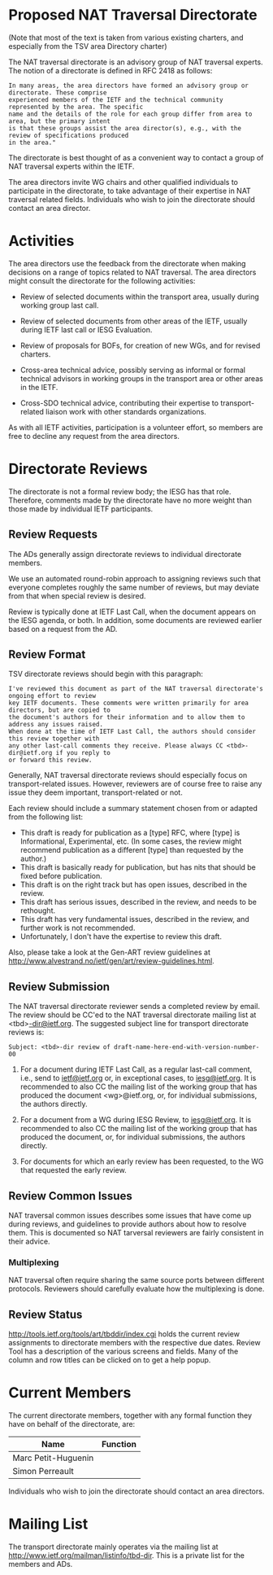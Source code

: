Proposed NAT Traversal Directorate
==================================================

(Note that most of the text is taken from various existing charters, and especially from the TSV area Directory charter)

The NAT traversal directorate is an advisory group of NAT traversal experts.
The notion of a directorate is defined in RFC 2418 as follows:

```
In many areas, the area directors have formed an advisory group or directorate. These comprise
experienced members of the IETF and the technical community represented by the area. The specific
name and the details of the role for each group differ from area to area, but the primary intent
is that these groups assist the area director(s), e.g., with the review of specifications produced
in the area."
```

The directorate is best thought of as a convenient way to contact a group of NAT traversal experts within the IETF.

The area directors invite WG chairs and other qualified individuals to participate in the directorate, to take advantage of their expertise in NAT traversal related fields.
Individuals who wish to join the directorate should contact an area director.

# Activities

The area directors use the feedback from the directorate when making decisions on a range of topics related to NAT traversal.
The area directors might consult the directorate for the following activities:

- Review of selected documents within the transport area, usually during working group last call. 

- Review of selected documents from other areas of the IETF, usually during IETF last call or IESG Evaluation. 

- Review of proposals for BOFs, for creation of new WGs, and for revised charters. 

- Cross-area technical advice, possibly serving as informal or formal technical advisors in working groups in the transport area or other areas in the IETF. 

- Cross-SDO technical advice, contributing their expertise to transport-related liaison work with other standards organizations. 

As with all IETF activities, participation is a volunteer effort, so members are free to decline any request from the area directors.

# Directorate Reviews

The directorate is not a formal review body; the IESG has that role.
Therefore, comments made by the directorate have no more weight than those made by individual IETF participants.

## Review Requests

The ADs generally assign directorate reviews to individual directorate members.

We use an automated round-robin approach to assigning reviews such that everyone completes roughly the same number of reviews, but may deviate from that when special review is desired.

Review is typically done at IETF Last Call, when the document appears on the IESG agenda, or both.
In addition, some documents are reviewed earlier based on a request from the AD.

## Review Format

TSV directorate reviews should begin with this paragraph:

```
I've reviewed this document as part of the NAT traversal directorate's ongoing effort to review
key IETF documents. These comments were written primarily for area directors, but are copied to
the document's authors for their information and to allow them to address any issues raised.
When done at the time of IETF Last Call, the authors should consider this review together with
any other last-call comments they receive. Please always CC <tbd>-dir@ietf.org if you reply to
or forward this review.
```

Generally, NAT traversal directorate reviews should especially focus on transport-related issues.
However, reviewers are of course free to raise any issue they deem important, transport-related or not.

Each review should include a summary statement chosen from or adapted from the following list:

- This draft is ready for publication as a [type] RFC, where [type] is Informational, Experimental, etc.
(In some cases, the review might recommend publication as a different [type] than requested by the author.)
- This draft is basically ready for publication, but has nits that should be fixed before publication.
- This draft is on the right track but has open issues, described in the review.
- This draft has serious issues, described in the review, and needs to be rethought.
- This draft has very fundamental issues, described in the review, and further work is not recommended.
- Unfortunately, I don't have the expertise to review this draft. 

Also, please take a look at the Gen-ART review guidelines at http://www.alvestrand.no/ietf/gen/art/review-guidelines.html.

## Review Submission

The NAT traversal directorate reviewer sends a completed review by email.
The review should be CC'ed to the NAT traversal directorate mailing list at &lt;tbd&gt;-dir@ietf.org.
The suggested subject line for transport directorate reviews is:

```
Subject: <tbd>-dir review of draft-name-here-end-with-version-number-00
```

1. For a document during IETF Last Call, as a regular last-call comment, i.e., send to ietf@ietf.org or, in exceptional cases, to iesg@ietf.org.
It is recommended to also CC the mailing list of the working group that has produced the document &lt;wg&gt;@ietf.org, or, for individual submissions, the authors directly. 

1. For a document from a WG during IESG Review, to iesg@ietf.org.
It is recommended to also CC the mailing list of the working group that has produced the document, or, for individual submissions, the authors directly. 

1. For documents for which an early review has been requested, to the WG that requested the early review. 

## Review Common Issues

NAT traversal common issues describes some issues that have come up during reviews, and guidelines to provide authors about how to resolve them.
This is documented so NAT tarversal reviewers are fairly consistent in their advice.

### Multiplexing

NAT traversal often require sharing the same source ports between different protocols.
Reviewers should carefully evaluate how the multiplexing is done.

## Review Status

http://tools.ietf.org/tools/art/tbddir/index.cgi holds the current review assignments to directorate members with the respective due dates.
Review Tool has a description of the various screens and fields.
Many of the column and row titles can be clicked on to get a help popup. 

# Current Members

The current directorate members, together with any formal function they have on behalf of the directorate, are:

Name | Function
---- | --------
Marc Petit-Huguenin |
Simon Perreault |

Individuals who wish to join the directorate should contact an area directors.

# Mailing List

The transport directorate mainly operates via the mailing list at http://www.ietf.org/mailman/listinfo/tbd-dir.
This is a private list for the members and ADs.

